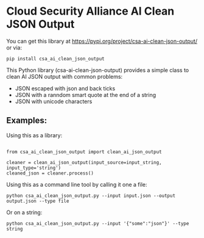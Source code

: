 # Cloud Security Alliance AI Clean JSON Output

You can get this library at https://pypi.org/project/csa-ai-clean-json-output/ or via:

```
pip install csa_ai_clean_json_output
```

This Python library (csa-ai-clean-json-output) provides a simple class to clean AI JSON output with common problems:

* JSON escaped with json and back ticks
* JSON with a ranndom smart quote at the end of a string
* JSON with unicode characters

## Examples:

Using this as a library:

```

from csa_ai_clean_json_output import clean_ai_json_output

cleaner = clean_ai_json_output(input_source=input_string, input_type='string')
cleaned_json = cleaner.process()
```

Using this as a command line tool by calling it one a file:

```
python csa_ai_clean_json_output.py --input input.json --output output.json --type file
```

Or on a string:

```
python csa_ai_clean_json_output.py --input '{"some":"json"}' --type string
```
